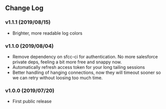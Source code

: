 ## Change Log

### v1.1.1 (2019/08/15)

- Brighter, more readable log colors

### v1.1.0 (2019/08/04)

- Remove dependency on sfcc-ci for authentication. No more salesforce private deps, feeling a bit more free and snappy now.
- Automatically refresh access token for your long tailing sessions
- Better handling of hanging connections, now they will timeout sooner so we can retry without loosing too much time.

### v1.0.0 (2019/07/20)

- First public release
